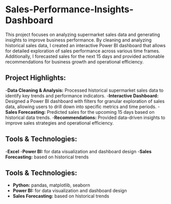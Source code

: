 # Sales-Performance-Insights-Dashboard

This project focuses on analyzing supermarket sales data and generating insights to improve business performance. By cleaning and analyzing historical sales data, I created an interactive Power BI dashboard that allows for detailed exploration of sales performance across various time frames. Additionally, I forecasted sales for the next 15 days and provided actionable recommendations for business growth and operational efficiency.

## Project Highlights:
-**Data Cleaning & Analysis:** 
Processed historical supermarket sales data to identify key trends and performance indicators.
-**Interactive Dashboard:** 
Designed a Power BI dashboard with filters for granular exploration of sales data, allowing users to drill down into specific metrics and time periods.
-**Sales Forecasting:** 
Predicted sales for the upcoming 15 days based on historical data trends.
-**Recommendations:** 
Provided data-driven insights to improve sales strategies and operational efficiency.

## Tools & Technologies:
-**Excel** 
-**Power BI:** for data visualization and dashboard design
-**Sales Forecasting:** based on historical trends

## Tools & Technologies:
- **Python:** pandas, matplotlib, seaborn
- **Power BI:** for data visualization and dashboard design
- **Sales Forecasting:** based on historical trends
